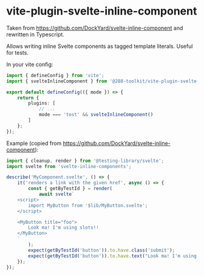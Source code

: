 # vite-plugin-svelte-inline-component

Taken from https://github.com/DockYard/svelte-inline-component and rewritten in Typescript.

Allows writing inline Svelte components as tagged template literals. Useful for tests.

In your vite config:

```ts
import { defineConfig } from 'vite';
import { svelteInlineComponent } from '@288-toolkit/vite-plugin-svelte-inline-component';

export default defineConfig(({ mode }) => {
	return {
		plugins: [
			// ...
			mode === 'test' && svelteInlineComponent()
		]
	};
});
```

Example (copied from https://github.com/DockYard/svelte-inline-component):

```ts
import { cleanup, render } from '@testing-library/svelte';
import svelte from 'svelte-inline-components';

describe('MyComponent.svelte', () => {
	it('renders a link with the given href', async () => {
		const { getByTestId } = render(
			await svelte`
    <script>
	  	import MyButton from '$lib/MyButton.svelte';
	</script>

	<MyButton title="foo">
		Look ma! I'm using slots!!
	</MyButton>
    `
		);
		expect(getByTestId('button')).to.have.class('submit');
		expect(getByTestId('button')).to.have.text("Look ma! I'm using slots!!");
	});
});
```
